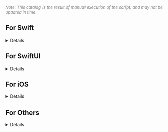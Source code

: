    
<font color=gray size=2>*Note: This catalog is the result of manual execution of the script, and may not be updated in time.*</font>           
    

## For Swift
<details> 
<summary>Details</summary>

### [01. Tips](https://github.com/zitao0206/Documents/tree/main/Swift/01.%20Tips)      
* [00. Generation of random numbers](https://github.com/zitao0206/Documents/blob/main/Swift/01.%20Tips/00.%20Generation%20of%20random%20numbers.md)   
* [01. Handling of errors and exceptions](https://github.com/zitao0206/Documents/blob/main/Swift/01.%20Tips/01.%20Handling%20of%20errors%20and%20exceptions.md)   
* [02. Lazy loading and Anonymous function](https://github.com/zitao0206/Documents/blob/main/Swift/01.%20Tips/02.%20Lazy%20loading%20and%20Anonymous%20function.md)   
* [03. NSString and String](https://github.com/zitao0206/Documents/blob/main/Swift/01.%20Tips/03.%20NSString%20and%20String.md)   
* [04. Set Read-only permission of the property](https://github.com/zitao0206/Documents/blob/main/Swift/01.%20Tips/04.%20Set%20Read-only%20permission%20of%20the%20property.md)   
* [05. Computed properties and Stored properties](https://github.com/zitao0206/Documents/blob/main/Swift/01.%20Tips/05.%20Computed%20properties%20and%20Stored%20properties.md)   
* [06. How to Define a singleton?](https://github.com/zitao0206/Documents/blob/main/Swift/01.%20Tips/06.%20How%20to%20Define%20a%20singleton%3F.md)   
* [07. How to print the memory address of a variable?](https://github.com/zitao0206/Documents/blob/main/Swift/01.%20Tips/07.%20How%20to%20print%20the%20memory%20address%20of%20a%20variable%3F.md)   
* [08. Implicitly Unwrapped Optionals and Force unwrapping](https://github.com/zitao0206/Documents/blob/main/Swift/01.%20Tips/08.%20Implicitly%20Unwrapped%20Optionals%20and%20Force%20unwrapping.md)   

   
### [02. Closures](https://github.com/zitao0206/Documents/tree/main/Swift/02.%20Closures)      
* [00. Three Forms of Closures](https://github.com/zitao0206/Documents/blob/main/Swift/02.%20Closures/00.%20Three%20Forms%20of%20Closures.md)   
* [01. Capturing Values](https://github.com/zitao0206/Documents/blob/main/Swift/02.%20Closures/01.%20Capturing%20Values.md)   

   
### [03. Structs](https://github.com/zitao0206/Documents/tree/main/Swift/03.%20Structs)      
* [00. Structures and Classes](https://github.com/zitao0206/Documents/blob/main/Swift/03.%20Structs/00.%20Structures%20and%20Classes.md)   
* [01. Cases of Structures](https://github.com/zitao0206/Documents/blob/main/Swift/03.%20Structs/01.%20Cases%20of%20Structures.md)   
* [02. Performance Comparison Between Structure and Class](https://github.com/zitao0206/Documents/blob/main/Swift/03.%20Structs/02.%20Performance%20Comparison%20Between%20Structure%20and%20Class.md)   
* [03. A Case of Initialization Constructor](https://github.com/zitao0206/Documents/blob/main/Swift/03.%20Structs/03.%20A%20Case%20of%20Initialization%20Constructor.md)   
* [04. Why should we avoid using closures in structs?](https://github.com/zitao0206/Documents/blob/main/Swift/03.%20Structs/04.%20Why%20should%20we%20avoid%20using%20closures%20in%20structs%3F.md)   

   
### [04. Enumerations](https://github.com/zitao0206/Documents/tree/main/Swift/04.%20Enumerations)      
* [00. Summary of Enumerations](https://github.com/zitao0206/Documents/blob/main/Swift/04.%20Enumerations/00.%20Summary%20of%20Enumerations.md)   
* [01. Nested Enumeration](https://github.com/zitao0206/Documents/blob/main/Swift/04.%20Enumerations/01.%20Nested%20Enumeration.md)   
* [02. Include Enumeration](https://github.com/zitao0206/Documents/blob/main/Swift/04.%20Enumerations/02.%20Include%20Enumeration.md)   
* [03. Recursive Enumeration](https://github.com/zitao0206/Documents/blob/main/Swift/04.%20Enumerations/03.%20Recursive%20Enumeration.md)   

   
### [05. Protocols](https://github.com/zitao0206/Documents/tree/main/Swift/05.%20Protocols)      
* [00. Summary of Protocols](https://github.com/zitao0206/Documents/blob/main/Swift/05.%20Protocols/00.%20Summary%20of%20Protocols.md)   
* [01. Associatedtype](https://github.com/zitao0206/Documents/blob/main/Swift/05.%20Protocols/01.%20Associatedtype.md)   

   
### [06. Collections](https://github.com/zitao0206/Documents/tree/main/Swift/06.%20Collections)      
* [00. Zip Function](https://github.com/zitao0206/Documents/blob/main/Swift/06.%20Collections/00.%20Zip%20Function.md)   

   
### [07. Hybrid Programming](https://github.com/zitao0206/Documents/tree/main/Swift/07.%20Hybrid%20Programming)      
* [00. Call the Macro definition of Objective-C in Swift](https://github.com/zitao0206/Documents/blob/main/Swift/07.%20Hybrid%20Programming/00.%20Call%20the%20Macro%20definition%20of%20Objective-C%20in%20Swift.md)  

</details>    



## For SwiftUI
<details> 
<summary>Details</summary>


</details> 


## For iOS
<details> 
<summary>Details</summary>

### [00. Architecture & Design](https://github.com/zitao0206/Documents/tree/main/iOS/00.%20Architecture%20&%20Design)      

   
### [01. Memory & Performance & Stability](https://github.com/zitao0206/Documents/tree/main/iOS/01.%20Memory%20&%20Performance%20&%20Stability)      
* [00. Summary of Memory Leak](https://github.com/zitao0206/Documents/blob/main/iOS/01.%20Memory%20%26%20Performance%20%26%20Stability/00.%20Summary%20Of%20Memory%20Leak.md)   
* [01. Common Crash Scenarios](https://github.com/zitao0206/Documents/blob/main/iOS/01.%20Memory%20&%20Performance%20&%20Stability/01.%20Common%20Crash%20Scenarios.md)   

   
### [02. Graphics & Images](https://github.com/zitao0206/Documents/tree/main/iOS/02.%20Graphics%20&%20images)      

   
### [03. Tools & Configurations](https://github.com/zitao0206/Documents/tree/main/iOS/03.%20Tools%20&%20Configurations)      

   
### [04. Others](https://github.com/zitao0206/Documents/tree/main/iOS/04.%20Others)      
* [00. Difference Of nil in OC and nil in Swift](https://github.com/zitao0206/Documents/blob/main/iOS/04.%20Others/00.%20Difference%20Of%20nil%20in%20OC%20and%20nil%20in%20Swift.md)   



</details> 

## For Others
<details> 
<summary>Details</summary>


</details> 